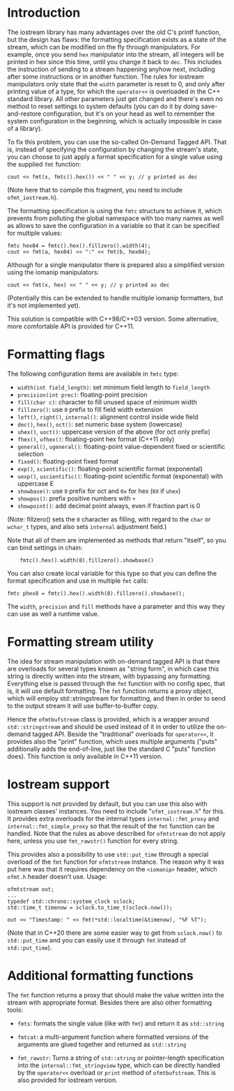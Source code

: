 Introduction
============

The iostream library has many advantages over the old C's printf function,
but the design has flaws: the formatting specification exists as a state of
the stream, which can be modified on the fly through manipulators.
For example, once you send `hex` manipulator into the stream, all integers will
be printed in hex since this time, until you change it back to `dec`.
This includes the instruction of sending to a stream happening anyhow next,
including after some instructions or in another function. The rules for
iostream manipulators only state that the `width` parameter is reset to 0,
and only after printing value of a type, for which the `operator<<` is
overloaded in the C++ standard library. All other parameters just get
changed and there's even no method to reset settings to system defaults
(you can do it by doing save-and-restore configuration, but it's on your
head as well to remember the system configuration in the beginning, which
is actually impossible in case of a library).

To fix this problem, you can use the so-called On-Demand Tagged API. That is,
instead of specifying the configuration by changing the stream's state, you can
choose to just apply a format specification for a single value using the
supplied `fmt` function:

```
cout << fmt(x, fmtc().hex()) << " " << y; // y printed as dec
```

(Note here that to compile this fragment, you need to include `ofmt_iostream.h`).

The formatting specification is using the `fmtc` structure to achieve it,
which prevents from polluting the global namespace with too many names
as well as allows to save the configuration in a variable so that it can
be specified for multiple values:

```
fmtc hex04 = fmtc().hex().fillzero().width(4);
cout << fmt(a, hex04) << ":" << fmt(b, hex04);
```

Although for a single manipulator there is prepared also a simplified version
using the iomanip manipulators:

```
cout << fmt(x, hex) << " " << y; // y printed as dec
```

(Potentially this can be extended to handle multiple iomanip formatters,
but it's not implemented yet).

This solution is compatible with C++98/C++03 version. Some alternative, more
comfortable API is provided for C++11.


Formatting flags
================

The following configuration items are available in `fmtc` type:

* `width(int field_length)`: set minimum field length to `field_length`
* `precision(int prec)`: floating-point precision
* `fill(char c)`: character to fill unused space of minimum width
* `fillzero()`: use `0` prefix to fill field width extension 
* `left()`, `right()`, `internal()`: alignment control inside wide field
* `dec()`, `hex()`, `oct()`: set numeric base system (lowercase)
* `uhex()`, `uoct()`: uppercase version of the above (for oct only prefix)
* `fhex()`, `ufhex()`: floating-point hex format (C++11 only)
* `general()`, `ugeneral()`: floating-point value-dependent fixed or scientific selection
* `fixed()`: floating-point fixed format
* `exp()`, `scientific()`: floating-point scientific format (exponental)
* `uexp()`, `uscientific()`: floating-point scientific format (exponental) with uppercase E
* `showbase()`: use `0` prefix for oct and `0x` for hex (`0X` if `uhex`)
* `showpos()`: prefix positive numbers with `+`
* `showpoint()`: add decimal point always, even if fraction part is 0

(Note: fillzero() sets the `0` character as filling, with regard to the
`char` or `wchar_t` types, and also sets `internal` adjustment field.)

Note that all of them are implemented as methods that return "itself", so
you can bind settings in chain:

```
	fmtc().hex().width(8).fillzero().showbase()
```

You can also create local variable for this type so that you can define
the format specification and use in multiple `fmt` calls:

```
fmtc phex8 = fmtc().hex().width(8).fillzero().showbase();
```

The `width`, `precision` and `fill` methods have a parameter and this way
they can use as well a runtime value.

Formatting stream utility
=========================

The idea for stream manipulation with on-demand tagged API is that there are
overloads for several types known as "string form", in which case this
string is directly written into the stream, with bypassing any formatting.
Everything else is passed through the `fmt` function with no config spec,
that is, it will use default formatting. The `fmt` function returns a proxy
object, which will employ std::stringstream for formatting, and then in order
to send to the output stream it will use buffer-to-buffer copy.

Hence the `ofmtbufstream` class is provided, which is a wrapper around
`std::stringstream` and should be used instead of it in order to utilize the
on-demand tagged API. Beside the "traditional" overloads for `operator<<`, it
provides also the "print" function, which uses multiple arguments ("puts"
additionally adds the end-of-line, just like the standard C "puts" function
does). This function is only available in C++11 version.


Iostream support
================

This support is not provided by default, but you can use this also with iostream
classes' instances. You need to include "`ofmt_iostream.h`" for this. It provides
extra overloads for the internal types `internal::fmt_proxy` and
`internal::fmt_simple_proxy` so that the result of the `fmt` function can be
handled. Note that the rules as above described for `ofmtstream` do not apply here,
unless you use `fmt_rawstr()` function for every string.

This provides also a possibility to use `std::put_time` through a special overload
of the `fmt` function for `ofmtstream` instance. The reason why it was put here
was that it requires dependency on the `<iomanip>` header, which `ofmt.h` header
doesn't use. Usage:

```
ofmtstream out;
...
typedef std::chrono::system_clock sclock;
std::time_t timenow = sclock.to_time_t(sclock.now());

out << "Timestamp: " << fmt(*std::localtime(&timenow), "%F %T");
```

(Note that in C++20 there are some easier way to get from `sclock.now()` to
`std::put_time` and you can easily use it through `fmt` instead of `std::put_time`).


Additional formatting functions
===============================

The `fmt` function returns a proxy that should make the value written into the
stream with appropriate format. Besides there are also other formatting tools:

* `fmts`: formats the single value (like with `fmt`) and return it as `std::string`

* `fmtcat`: a multi-argument function where formatted versions of the arguments
are glued together and returned as `std::string`

* `fmt_rawstr`: Turns a string of `std::string` or pointer-length specification
into the `internal::fmt_stringview` type, which can be directly handled by the
`operator<<` overload or `print` method of `ofmtbufstream`. This is also provided
for iostream version.


